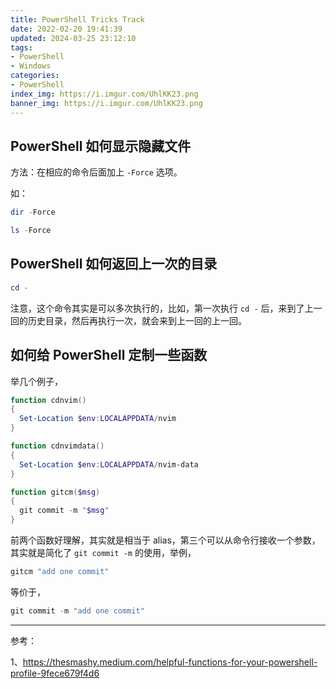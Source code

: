 ```yaml
---
title: PowerShell Tricks Track
date: 2022-02-20 19:41:39
updated: 2024-03-25 23:12:10
tags:
- PowerShell
- Windows
categories:
- PowerShell
index_img: https://i.imgur.com/UhlKK23.png
banner_img: https://i.imgur.com/UhlKK23.png
---
```


## PowerShell 如何显示隐藏文件

方法：在相应的命令后面加上 `-Force` 选项。

如：

```powershell
dir -Force
```

```powershell
ls -Force
```

## PowerShell 如何返回上一次的目录

```powershell
cd -
```

注意，这个命令其实是可以多次执行的，比如，第一次执行 `cd -` 后，来到了上一回的历史目录，然后再执行一次，就会来到上一回的上一回。

## 如何给 PowerShell 定制一些函数

举几个例子，

```powershell
function cdnvim()
{
  Set-Location $env:LOCALAPPDATA/nvim
}

function cdnvimdata()
{
  Set-Location $env:LOCALAPPDATA/nvim-data
}

function gitcm($msg)
{
  git commit -m "$msg"
}
```

前两个函数好理解，其实就是相当于 alias，第三个可以从命令行接收一个参数，其实就是简化了 `git commit -m` 的使用，举例，

```powershell
gitcm "add one commit"
```

等价于，

```powershell
git commit -m "add one commit"
```

----------

参考：

1、<https://thesmashy.medium.com/helpful-functions-for-your-powershell-profile-9fece679f4d6>
